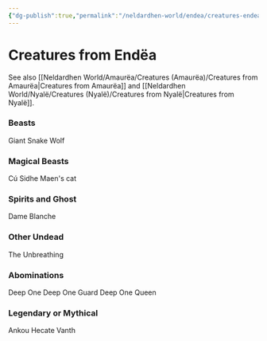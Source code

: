 ```yaml
---
{"dg-publish":true,"permalink":"/neldardhen-world/endea/creatures-endea/creatures-from-endea/"}
---
```



# Creatures from Endëa
See also [[Neldardhen World/Amaurëa/Creatures (Amaurëa)/Creatures from Amaurëa\|Creatures from Amaurëa]] and [[Neldardhen World/Nyalë/Creatures (Nyalë)/Creatures from Nyalë\|Creatures from Nyalë]].

### Beasts
Giant Snake
Wolf
### Magical Beasts
Cú Sidhe
Maen's cat
### Spirits and Ghost
Dame Blanche

### Other Undead
The Unbreathing

### Abominations
Deep One
Deep One Guard
Deep One Queen
### Legendary or Mythical
Ankou
Hecate
Vanth